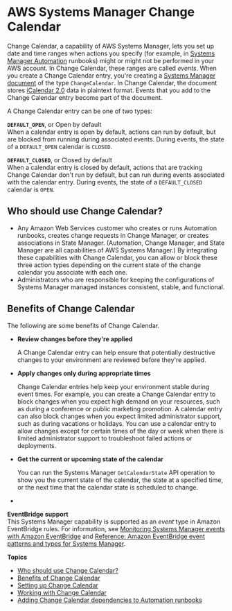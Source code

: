# AWS Systems Manager Change Calendar<a name="systems-manager-change-calendar"></a>

Change Calendar, a capability of AWS Systems Manager, lets you set up date and time ranges when actions you specify \(for example, in [Systems Manager Automation](systems-manager-automation.md) runbooks\) might or might not be performed in your AWS account\. In Change Calendar, these ranges are called *events*\. When you create a Change Calendar entry, you're creating a [Systems Manager document](sysman-ssm-docs.md) of the type `ChangeCalendar`\. In Change Calendar, the document stores [iCalendar 2\.0](https://icalendar.org/) data in plaintext format\. Events that you add to the Change Calendar entry become part of the document\.

A Change Calendar entry can be one of two types:

**`DEFAULT_OPEN`**, or Open by default  
When a calendar entry is open by default, actions can run by default, but are blocked from running during associated events\. During events, the state of a `DEFAULT_OPEN` calendar is `CLOSED`\.

**`DEFAULT_CLOSED`**, or Closed by default  
When a calendar entry is closed by default, actions that are tracking Change Calendar don't run by default, but can run during events associated with the calendar entry\. During events, the state of a `DEFAULT_CLOSED` calendar is `OPEN`\.

## Who should use Change Calendar?<a name="systems-manager-change-calendar-who"></a>
+ Any Amazon Web Services customer who creates or runs Automation runbooks, creates change requests in Change Manager, or creates associations in State Manager\. \(Automation, Change Manager, and State Manager are all capabilities of AWS Systems Manager\.\) By integrating these capabilities with Change Calendar, you can allow or block these three action types depending on the current state of the change calendar you associate with each one\.
+ Administrators who are responsible for keeping the configurations of Systems Manager managed instances consistent, stable, and functional\.

## Benefits of Change Calendar<a name="systems-manager-change-calendar-benefits"></a>

The following are some benefits of Change Calendar\.
+ **Review changes before they're applied**

  A Change Calendar entry can help ensure that potentially destructive changes to your environment are reviewed before they're applied\.
+ **Apply changes only during appropriate times**

  Change Calendar entries help keep your environment stable during event times\. For example, you can create a Change Calendar entry to block changes when you expect high demand on your resources, such as during a conference or public marketing promotion\. A calendar entry can also block changes when you expect limited administrator support, such as during vacations or holidays\. You can use a calendar entry to allow changes except for certain times of the day or week when there is limited administrator support to troubleshoot failed actions or deployments\.
+ **Get the current or upcoming state of the calendar**

  You can run the Systems Manager `GetCalendarState` API operation to show you the current state of the calendar, the state at a specified time, or the next time that the calendar state is scheduled to change\.
+ 

**EventBridge support**  
This Systems Manager capability is supported as an *event* type in Amazon EventBridge rules\. For information, see [Monitoring Systems Manager events with Amazon EventBridge](monitoring-eventbridge-events.md) and [Reference: Amazon EventBridge event patterns and types for Systems Manager](reference-eventbridge-events.md)\.

**Topics**
+ [Who should use Change Calendar?](#systems-manager-change-calendar-who)
+ [Benefits of Change Calendar](#systems-manager-change-calendar-benefits)
+ [Setting up Change Calendar](systems-manager-change-calendar-prereqs.md)
+ [Working with Change Calendar](systems-manager-change-calendar-working.md)
+ [Adding Change Calendar dependencies to Automation runbooks](systems-manager-change-calendar-automations.md)